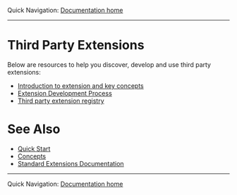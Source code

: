 Quick Navigation: [Documentation home](../../README.md) 

<hr />

# Third Party Extensions
     
Below are resources to help you discover, develop and use third party extensions:

* [Introduction to extension and key concepts](./01-intro.md)
* [Extension Development Process](./02-extension-development-process.md)
* [Third party extension registry](./03-registry.md)

# See Also

* [Quick Start](../01-quick-start/README.md)
* [Concepts](../02-concepts/README.md)
* [Standard Extensions Documentation](../03-standard-extensions-documentation/README.md)

<hr />

Quick Navigation: [Documentation home](../../README.md) 